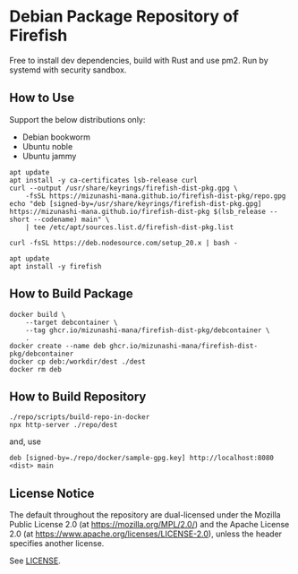 # Debian Package Repository of Firefish

Free to install dev dependencies, build with Rust and use pm2. Run by systemd with security sandbox.

## How to Use

Support the below distributions only:

* Debian bookworm
* Ubuntu noble
* Ubuntu jammy

```
apt update
apt install -y ca-certificates lsb-release curl
curl --output /usr/share/keyrings/firefish-dist-pkg.gpg \
    -fsSL https://mizunashi-mana.github.io/firefish-dist-pkg/repo.gpg
echo "deb [signed-by=/usr/share/keyrings/firefish-dist-pkg.gpg] https://mizunashi-mana.github.io/firefish-dist-pkg $(lsb_release --short --codename) main" \
    | tee /etc/apt/sources.list.d/firefish-dist-pkg.list

curl -fsSL https://deb.nodesource.com/setup_20.x | bash -

apt update
apt install -y firefish
```

## How to Build Package

```
docker build \
    --target debcontainer \
    --tag ghcr.io/mizunashi-mana/firefish-dist-pkg/debcontainer \
    .
docker create --name deb ghcr.io/mizunashi-mana/firefish-dist-pkg/debcontainer
docker cp deb:/workdir/dest ./dest
docker rm deb
```

## How to Build Repository

```
./repo/scripts/build-repo-in-docker
npx http-server ./repo/dest
```

and, use

```
deb [signed-by=./repo/docker/sample-gpg.key] http://localhost:8080 <dist> main
```

## License Notice

The default throughout the repository are dual-licensed under the Mozilla Public License 2.0 (at https://mozilla.org/MPL/2.0/) and the Apache License 2.0 (at https://www.apache.org/licenses/LICENSE-2.0), unless the header specifies another license.

See [LICENSE](./LICENSE).
